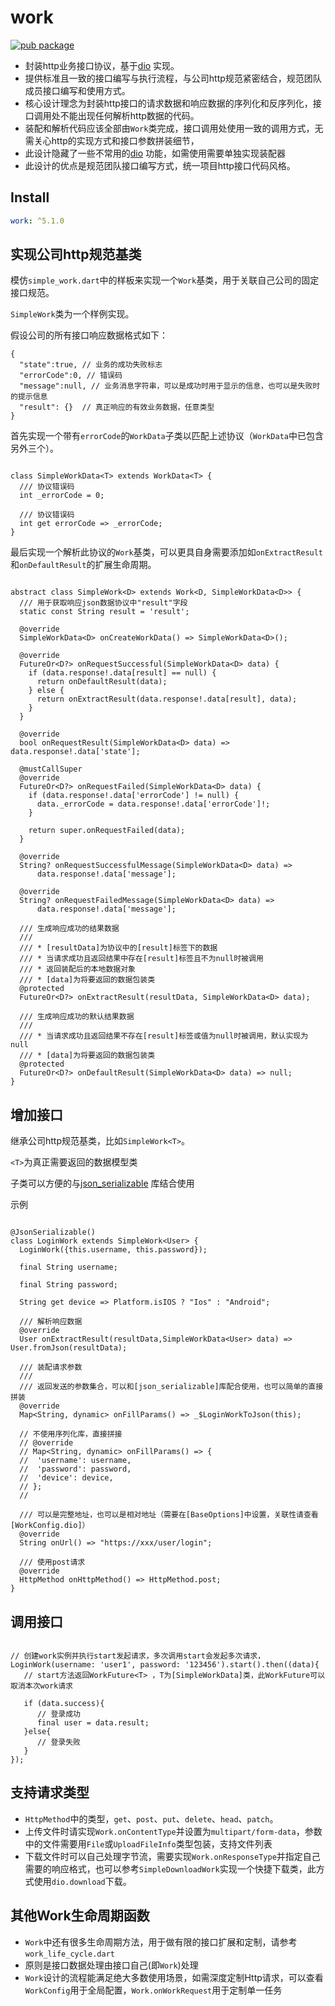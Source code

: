# work

[![pub package](https://img.shields.io/pub/v/work.svg)](https://pub.dartlang.org/packages/work)

* 封装http业务接口协议，基于[dio](https://pub.dartlang.org/packages/dio) 实现。
* 提供标准且一致的接口编写与执行流程，与公司http规范紧密结合，规范团队成员接口编写和使用方式。
* 核心设计理念为封装http接口的请求数据和响应数据的序列化和反序列化，接口调用处不能出现任何解析http数据的代码。
* 装配和解析代码应该全部由`Work`类完成，接口调用处使用一致的调用方式，无需关心http的实现方式和接口参数拼装细节，
* 此设计隐藏了一些不常用的[dio](https://pub.dartlang.org/packages/dio) 功能，如需使用需要单独实现装配器
* 此设计的优点是规范团队接口编写方式，统一项目http接口代码风格。

## Install

```yaml
work: ^5.1.0
```

## 实现公司http规范基类

模仿`simple_work.dart`中的样板来实现一个`Work`基类，用于关联自己公司的固定接口规范。

`SimpleWork`类为一个样例实现。

假设公司的所有接口响应数据格式如下：

```协议
{
  "state":true, // 业务的成功失败标志
  "errorCode":0, // 错误码
  "message":null, // 业务消息字符串，可以是成功时用于显示的信息，也可以是失败时的提示信息
  "result": {}  // 真正响应的有效业务数据，任意类型
}
```

首先实现一个带有`errorCode`的`WorkData`子类以匹配上述协议（`WorkData`中已包含另外三个）。

```SimpleWorkData

class SimpleWorkData<T> extends WorkData<T> {
  /// 协议错误码
  int _errorCode = 0;

  /// 协议错误码
  int get errorCode => _errorCode;
}

```

最后实现一个解析此协议的`Work`基类，可以更具自身需要添加如`onExtractResult`和`onDefaultResult`的扩展生命周期。

```SimpleWork

abstract class SimpleWork<D> extends Work<D, SimpleWorkData<D>> {
  /// 用于获取响应json数据协议中"result"字段
  static const String result = 'result';

  @override
  SimpleWorkData<D> onCreateWorkData() => SimpleWorkData<D>();

  @override
  FutureOr<D?> onRequestSuccessful(SimpleWorkData<D> data) {
    if (data.response!.data[result] == null) {
      return onDefaultResult(data);
    } else {
      return onExtractResult(data.response!.data[result], data);
    }
  }

  @override
  bool onRequestResult(SimpleWorkData<D> data) => data.response!.data['state'];

  @mustCallSuper
  @override
  FutureOr<D?> onRequestFailed(SimpleWorkData<D> data) {
    if (data.response!.data['errorCode'] != null) {
      data._errorCode = data.response!.data['errorCode']!;
    }

    return super.onRequestFailed(data);
  }

  @override
  String? onRequestSuccessfulMessage(SimpleWorkData<D> data) =>
      data.response!.data['message'];

  @override
  String? onRequestFailedMessage(SimpleWorkData<D> data) =>
      data.response!.data['message'];

  /// 生成响应成功的结果数据
  ///
  /// * [resultData]为协议中的[result]标签下的数据
  /// * 当请求成功且返回结果中存在[result]标签且不为null时被调用
  /// * 返回装配后的本地数据对象
  /// * [data]为将要返回的数据包装类
  @protected
  FutureOr<D?> onExtractResult(resultData, SimpleWorkData<D> data);

  /// 生成响应成功的默认结果数据
  ///
  /// * 当请求成功且返回结果不存在[result]标签或值为null时被调用，默认实现为null
  /// * [data]为将要返回的数据包装类
  @protected
  FutureOr<D?> onDefaultResult(SimpleWorkData<D> data) => null;
}

```

## 增加接口

继承公司http规范基类，比如`SimpleWork<T>`。

`<T>`为真正需要返回的数据模型类

子类可以方便的与[json_serializable](https://pub.dev/packages/json_serializable) 库结合使用

示例

```

@JsonSerializable()
class LoginWork extends SimpleWork<User> {
  LoginWork({this.username, this.password});
  
  final String username;
  
  final String password;

  String get device => Platform.isIOS ? "Ios" : "Android";
  
  /// 解析响应数据
  @override
  User onExtractResult(resultData,SimpleWorkData<User> data) => User.fromJson(resultData);

  /// 装配请求参数
  /// 
  /// 返回发送的参数集合，可以和[json_serializable]库配合使用，也可以简单的直接拼装
  @override
  Map<String, dynamic> onFillParams() => _$LoginWorkToJson(this);

  // 不使用序列化库，直接拼接
  // @override
  // Map<String, dynamic> onFillParams() => {
  //  'username': username,
  //  'password': password,
  //  'device': device,
  // };
  //

  /// 可以是完整地址，也可以是相对地址（需要在[BaseOptions]中设置，关联性请查看[WorkConfig.dio]）
  @override
  String onUrl() => "https://xxx/user/login";

  /// 使用post请求
  @override
  HttpMethod onHttpMethod() => HttpMethod.post;
}

```

## 调用接口

```

// 创建work实例并执行start发起请求，多次调用start会发起多次请求，
LoginWork(username: 'user1', password: '123456').start().then((data){
   // start方法返回WorkFuture<T> ，T为[SimpleWorkData]类，此WorkFuture可以取消本次work请求

   if (data.success){
      // 登录成功
      final user = data.result;
   }else{
      // 登录失败
   }
});

```

## 支持请求类型

* `HttpMethod`中的类型，`get`、`post`、`put`、`delete`、`head`、`patch`。
* 上传文件时请实现`Work.onContentType`并设置为`multipart/form-data`，参数中的文件需要用`File`或`UploadFileInfo`类型包装，支持文件列表
* 下载文件时可以自己处理字节流，需要实现`Work.onResponseType`并指定自己需要的响应格式，也可以参考`SimpleDownloadWork`实现一个快捷下载类，此方式使用`dio.download`下载。

## 其他Work生命周期函数

* `Work`中还有很多生命周期方法，用于做有限的接口扩展和定制，请参考`work_life_cycle.dart`
* 原则是接口数据处理由接口自己(即`Work`)处理
* `Work`设计的流程能满足绝大多数使用场景，如需深度定制Http请求，可以查看`WorkConfig`用于全局配置，`Work.onWorkRequest`用于定制单一任务
